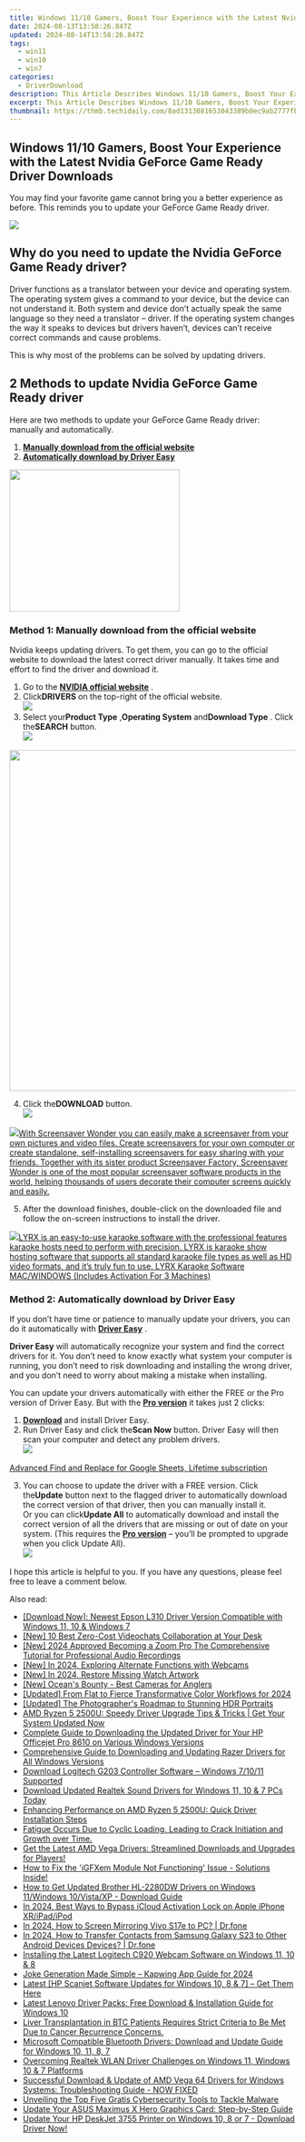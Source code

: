 ```yaml
---
title: Windows 11/10 Gamers, Boost Your Experience with the Latest Nvidia GeForce Game Ready Driver Downloads
date: 2024-08-13T13:58:26.847Z
updated: 2024-08-14T13:58:26.847Z
tags:
  - win11
  - win10
  - win7
categories:
  - DriverDownload
description: This Article Describes Windows 11/10 Gamers, Boost Your Experience with the Latest Nvidia GeForce Game Ready Driver Downloads
excerpt: This Article Describes Windows 11/10 Gamers, Boost Your Experience with the Latest Nvidia GeForce Game Ready Driver Downloads
thumbnail: https://thmb.techidaily.com/8ad1313081653043389b0ec9ab2777fbe6983525a9b9183de9916f4cf1facd61.jpg
---
```


## Windows 11/10 Gamers, Boost Your Experience with the Latest Nvidia GeForce Game Ready Driver Downloads

You may find your favorite game cannot bring you a better experience as before. This reminds you to update your GeForce Game Ready driver.

<!-- affiliate ads begin -->
<a href="https://store.nero.com/order/checkout.php?PRODS=42570605&QTY=1&AFFILIATE=108875&CART=1"><img src="http://cdnwww.nero.com/nero-com-wAssets/img/banners/2023/usbXcopy/Nero_USB_x_copy_Screen_2.png" border="0"></a>
<!-- affiliate ads end -->
## Why do you need to update the Nvidia GeForce Game Ready driver?

 Driver functions as a translator between your device and operating system. The operating system gives a command to your device, but the device can not understand it. Both system and device don’t actually speak the same language so they need a translator – driver. If the operating system changes the way it speaks to devices but drivers haven’t, devices can’t receive correct commands and cause problems.

This is why most of the problems can be solved by updating drivers.

## 2 Methods to update Nvidia GeForce Game Ready driver

 Here are two methods to update your GeForce Game Ready driver: manually and automatically.

1. **[Manually download from the official website](https://tools.techidaily.com/drivereasy/download/)**
2. **[Automatically download by Driver Easy](https://tools.techidaily.com/drivereasy/download/)**

<!-- affiliate ads begin -->
<a href="https://homestyler.sjv.io/c/5597632/2044747/22993" target="_top" id="2044747"><img src="//a.impactradius-go.com/display-ad/22993-2044747" border="0" alt="" width="300" height="250"/></a><img height="0" width="0" src="https://imp.pxf.io/i/5597632/2044747/22993" style="position:absolute;visibility:hidden;" border="0" />
<!-- affiliate ads end -->
### Method 1: Manually download from the official website

 Nvidia keeps updating drivers. To get them, you can go to the official website to download the latest correct driver manually. It takes time and effort to find the driver and download it.

1. Go to the **[NVIDIA official website](https://tools.techidaily.com/drivereasy/download/)**  .
2. Click**DRIVERS** on the top-right of the official website.  
![](https://images.drivereasy.com/wp-content/uploads/2022/05/2022-04-29_15-25-52-1.png)
3. Select your**Product Type** ,**Operating System** and**Download Type** . Click the**SEARCH** button.  
![](https://images.drivereasy.com/wp-content/uploads/2022/05/2022-04-29_15-28-23-1.png)
<!-- affiliate ads begin -->
<a href="https://turtlebeachus.sjv.io/c/5597632/1988416/23719" target="_top" id="1988416"><img src="//a.impactradius-go.com/display-ad/23719-1988416" border="0" alt="" width="600" height="600"/></a><img height="0" width="0" src="https://imp.pxf.io/i/5597632/1988416/23719" style="position:absolute;visibility:hidden;" border="0" />
<!-- affiliate ads end -->
4. Click the**DOWNLOAD** button.  
![](https://images.drivereasy.com/wp-content/uploads/2022/05/2022-04-29_15-38-13-1.png)
<!-- affiliate ads begin -->
<a href="https://secure.2checkout.com/order/checkout.php?PRODS=195080&QTY=1&AFFILIATE=108875&CART=1"><img src="https://www.blumentals.net/scrwonder/images/screensaver-software.png" border="0">With Screensaver Wonder you can easily make a screensaver from your own pictures and video files. Create screensavers for your own computer or create standalone, self-installing screensavers for easy sharing with your friends. Together with its sister product Screensaver Factory, Screensaver Wonder is one of the most popular screensaver software products in the world, helping thousands of users decorate their computer screens quickly and easily.</a>
<!-- affiliate ads end -->
5. After the download finishes, double-click on the downloaded file and follow the on-screen instructions to install the driver.

<!-- affiliate ads begin -->
<a href="https://shop.pcdj.com/order/checkout.php?PRODS=4698998&QTY=1&AFFILIATE=108875&CART=1"> <img src="https://secure.avangate.com/images/merchant/47f4b6321e9fd8e8f7326a6adc1a7c1e/products/MacBook_Pro_lyrx-withsinger-tv.png" border="0">LYRX is an easy-to-use karaoke software with the professional features karaoke hosts need to perform with precision. LYRX is karaoke show hosting software that supports all standard karaoke file types as well as HD video formats, and it’s truly fun to use. 
LYRX Karaoke Software MAC/WINDOWS (Includes Activation For 3 Machines)</a>
<!-- affiliate ads end -->
### Method 2: Automatically download by Driver Easy

 If you don’t have time or patience to manually update your drivers, you can do it automatically with **[Driver Easy](https://tools.techidaily.com/drivereasy/download/)**  .

**Driver Easy** will automatically recognize your system and find the correct drivers for it. You don’t need to know exactly what system your computer is running, you don’t need to risk downloading and installing the wrong driver, and you don’t need to worry about making a mistake when installing.

 You can update your drivers automatically with either the FREE or the Pro version of Driver Easy. But with the **[Pro version](https://tools.techidaily.com/drivereasy/download/)**  it takes just 2 clicks:

1. **[Download](https://tools.techidaily.com/drivereasy/download/)**  and install Driver Easy.
2. Run Driver Easy and click the**Scan Now** button. Driver Easy will then scan your computer and detect any problem drivers.  
![](https://images.drivereasy.com/wp-content/uploads/2022/05/2022-04-15_15-08-24.jpg)
<!-- affiliate ads begin -->
<a href="https://secure.2checkout.com/order/checkout.php?PRODS=4729642&QTY=1&AFFILIATE=108875&CART=1">Advanced Find and Replace for Google Sheets, Lifetime subscription</a>
<!-- affiliate ads end -->
3. You can choose to update the driver with a FREE version. Click the**Update** button next to the flagged driver to automatically download the correct version of that driver, then you can manually install it.  
 Or you can click**Update All** to automatically download and install the correct version of all the drivers that are missing or out of date on your system. (This requires the **[Pro version](https://tools.techidaily.com/drivereasy/download/)**  – you’ll be prompted to upgrade when you click Update All).  
![](https://images.drivereasy.com/wp-content/uploads/2022/05/2022-05-05_09-08-21.png)

 I hope this article is helpful to you. If you have any questions, please feel free to leave a comment below.

<ins class="adsbygoogle"
     style="display:block"
     data-ad-format="autorelaxed"
     data-ad-client="ca-pub-7571918770474297"
     data-ad-slot="1223367746"></ins>



<ins class="adsbygoogle"
     style="display:block"
     data-ad-client="ca-pub-7571918770474297"
     data-ad-slot="8358498916"
     data-ad-format="auto"
     data-full-width-responsive="true"></ins>

<span class="atpl-alsoreadstyle">Also read:</span>
<div><ul>
<li><a href="https://win-dash.techidaily.com/download-now-newest-epson-l310-driver-version-compatible-with-windows-11-10-and-windows-7/"><u>[Download Now]: Newest Epson L310 Driver Version Compatible with Windows 11, 10 & Windows 7</u></a></li>
<li><a href="https://screen-video-capture.techidaily.com/new-10-best-zero-cost-videochats-collaboration-at-your-desk/"><u>[New] 10 Best Zero-Cost Videochats  Collaboration at Your Desk</u></a></li>
<li><a href="https://visual-screen-recording.techidaily.com/new-2024-approved-becoming-a-zoom-pro-the-comprehensive-tutorial-for-professional-audio-recordings/"><u>[New] 2024 Approved  Becoming a Zoom Pro  The Comprehensive Tutorial for Professional Audio Recordings</u></a></li>
<li><a href="https://screen-activity-recording.techidaily.com/new-in-2024-exploring-alternate-functions-with-webcams/"><u>[New] In 2024, Exploring Alternate Functions with Webcams</u></a></li>
<li><a href="https://facebook-video-content.techidaily.com/new-in-2024-restore-missing-watch-artwork/"><u>[New] In 2024, Restore Missing Watch Artwork</u></a></li>
<li><a href="https://extra-approaches.techidaily.com/new-oceans-bounty-best-cameras-for-anglers/"><u>[New] Ocean's Bounty - Best Cameras for Anglers</u></a></li>
<li><a href="https://fox-links.techidaily.com/updated-from-flat-to-fierce-transformative-color-workflows-for-2024/"><u>[Updated] From Flat to Fierce  Transformative Color Workflows for 2024</u></a></li>
<li><a href="https://some-approaches.techidaily.com/updated-the-photographers-roadmap-to-stunning-hdr-portraits/"><u>[Updated] The Photographer's Roadmap to Stunning HDR Portraits</u></a></li>
<li><a href="https://win-dash.techidaily.com/amd-ryzen-5-2500u-speedy-driver-upgrade-tips-and-tricks-get-your-system-updated-now/"><u>AMD Ryzen 5 2500U: Speedy Driver Upgrade Tips & Tricks | Get Your System Updated Now</u></a></li>
<li><a href="https://win-dash.techidaily.com/complete-guide-to-downloading-the-updated-driver-for-your-hp-officejet-pro-8610-on-various-windows-versions/"><u>Complete Guide to Downloading the Updated Driver for Your HP Officejet Pro 8610 on Various Windows Versions</u></a></li>
<li><a href="https://win-dash.techidaily.com/comprehensive-guide-to-downloading-and-updating-razer-drivers-for-all-windows-versions/"><u>Comprehensive Guide to Downloading and Updating Razer Drivers for All Windows Versions</u></a></li>
<li><a href="https://win-dash.techidaily.com/download-logitech-g203-controller-software-windows-71011-supported/"><u>Download Logitech G203 Controller Software – Windows 7/10/11 Supported</u></a></li>
<li><a href="https://win-dash.techidaily.com/download-updated-realtek-sound-drivers-for-windows-11-10-and-7-pcs-today/"><u>Download Updated Realtek Sound Drivers for Windows 11, 10 & 7 PCs Today</u></a></li>
<li><a href="https://win-dash.techidaily.com/enhancing-performance-on-amd-ryzen-5-2500u-quick-driver-installation-steps/"><u>Enhancing Performance on AMD Ryzen 5 2500U: Quick Driver Installation Steps</u></a></li>
<li><a href="https://win-dash.techidaily.com/1722973315419-fatigue-occurs-due-to-cyclic-loading-leading-to-crack-initiation-and-growth-over-time/"><u>Fatigue Occurs Due to Cyclic Loading, Leading to Crack Initiation and Growth over Time.</u></a></li>
<li><a href="https://win-dash.techidaily.com/get-the-latest-amd-vega-drivers-streamlined-downloads-and-upgrades-for-players/"><u>Get the Latest AMD Vega Drivers: Streamlined Downloads and Upgrades for Players!</u></a></li>
<li><a href="https://win-dash.techidaily.com/how-to-fix-the-igfxem-module-not-functioning-issue-solutions-inside/"><u>How to Fix the 'iGFXem Module Not Functioning' Issue - Solutions Inside!</u></a></li>
<li><a href="https://win-dash.techidaily.com/how-to-get-updated-brother-hl-2280dw-drivers-on-windows-11windows-10vistaxp-download-guide/"><u>How to Get Updated Brother HL-2280DW Drivers on Windows 11/Windows 10/Vista/XP - Download Guide</u></a></li>
<li><a href="https://activate-lock.techidaily.com/in-2024-best-ways-to-bypass-icloud-activation-lock-on-apple-iphone-xripadipod-by-drfone-ios/"><u>In 2024, Best Ways to Bypass iCloud Activation Lock on Apple iPhone XR/iPad/iPod</u></a></li>
<li><a href="https://screen-mirror.techidaily.com/in-2024-how-to-screen-mirroring-vivo-s17e-to-pc-drfone-by-drfone-android/"><u>In 2024, How to Screen Mirroring Vivo S17e to PC? | Dr.fone</u></a></li>
<li><a href="https://android-transfer.techidaily.com/in-2024-how-to-transfer-contacts-from-samsung-galaxy-s23-to-other-android-devices-devices-drfone-by-drfone-transfer-from-android-transfer-from-android/"><u>In 2024, How to Transfer Contacts from Samsung Galaxy S23 to Other Android Devices Devices? | Dr.fone</u></a></li>
<li><a href="https://win-dash.techidaily.com/installing-the-latest-logitech-c920-webcam-software-on-windows-11-10-and-8/"><u>Installing the Latest Logitech C920 Webcam Software on Windows 11, 10 & 8</u></a></li>
<li><a href="https://extra-guidance.techidaily.com/joke-generation-made-simple-kapwing-app-guide-for-2024/"><u>Joke Generation Made Simple – Kapwing App Guide for 2024</u></a></li>
<li><a href="https://win-dash.techidaily.com/latest-hp-scanjet-software-updates-for-windows-10-8-and-7-get-them-here/"><u>Latest [HP Scanjet Software Updates for Windows 10, 8 & 7] – Get Them Here</u></a></li>
<li><a href="https://win-dash.techidaily.com/latest-lenovo-driver-packs-free-download-and-installation-guide-for-windows-10/"><u>Latest Lenovo Driver Packs: Free Download & Installation Guide for Windows 10</u></a></li>
<li><a href="https://win-dash.techidaily.com/liver-transplantation-in-btc-patients-requires-strict-criteria-to-be-met-due-to-cancer-recurrence-concerns/"><u>Liver Transplantation in BTC Patients Requires Strict Criteria to Be Met Due to Cancer Recurrence Concerns.</u></a></li>
<li><a href="https://win-dash.techidaily.com/microsoft-compatible-bluetooth-drivers-download-and-update-guide-for-windows-10-11-8-7/"><u>Microsoft Compatible Bluetooth Drivers: Download and Update Guide for Windows 10, 11, 8, 7</u></a></li>
<li><a href="https://win-dash.techidaily.com/overcoming-realtek-wlan-driver-challenges-on-windows-11-windows-10-and-7-platforms/"><u>Overcoming Realtek WLAN Driver Challenges on Windows 11, Windows 10 & 7 Platforms</u></a></li>
<li><a href="https://win-dash.techidaily.com/successful-download-and-update-of-amd-vega-64-drivers-for-windows-systems-troubleshooting-guide-now-fixed/"><u>Successful Download & Update of AMD Vega 64 Drivers for Windows Systems: Troubleshooting Guide - NOW FIXED</u></a></li>
<li><a href="https://techtrends.techidaily.com/unveiling-the-top-five-gratis-cybersecurity-tools-to-tackle-malware/"><u>Unveiling the Top Five Gratis Cybersecurity Tools to Tackle Malware</u></a></li>
<li><a href="https://win-dash.techidaily.com/update-your-asus-maximus-x-hero-graphics-card-step-by-step-guide/"><u>Update Your ASUS Maximus X Hero Graphics Card: Step-by-Step Guide</u></a></li>
<li><a href="https://win-dash.techidaily.com/update-your-hp-deskjet-3755-printer-on-windows-10-8-or-7-download-driver-now/"><u>Update Your HP DeskJet 3755 Printer on Windows 10, 8 or 7 - Download Driver Now!</u></a></li>
</ul></div>
